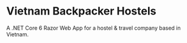 # Vietnam Backpacker Hostels

A .NET Core 6 Razor Web App for a hostel & travel company based in Vietnam.
